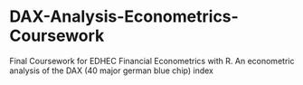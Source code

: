 # DAX-Analysis-Econometrics-Coursework
Final Coursework for EDHEC Financial Econometrics with R. An econometric analysis of the DAX (40 major german blue chip) index

